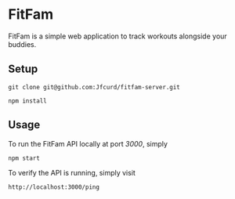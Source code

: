 # FitFam

FitFam is a simple web application to track workouts alongside your buddies.

## Setup

    git clone git@github.com:Jfcurd/fitfam-server.git

    npm install

## Usage

To run the FitFam API locally at port *3000*, simply

    npm start

To verify the API is running, simply visit

    http://localhost:3000/ping